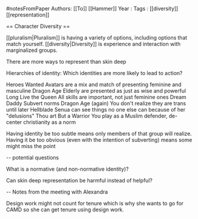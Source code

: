 #notesFromPaper
Authors: [[To]] [[Hammer]]
Year   :
Tags   : [[diversity]] [[representation]]

== Character Diversity ==

[[pluralism|Pluralism]] is having a variety of options, including options that match yourself. [[diversity|Diversity]] is experience and interaction with marginalized groups.

There are more ways to represent than skin deep

Hierarchies of identity: Which identities are more likely to lead to action?

Heroes Wanted
  Avatars are a mix and match of presenting feminine and masculine
Dragon Age
  Elderly are presented as just as wise and powerful
Long Live the Queen
  All skills are important, not just feminine ones
Dream Daddy
  Subvert norms
Dragon Age (again)
  You don't realize they are trans until later
Hellblade
  Senua can see things no one else can because of her "delusions"
Thou art But a Warrior
  You play as a Muslim defender, de-center christianity as a norm

Having identity be too subtle means only members of that group will realize. Having it be too obvious (even with the intention of subverting) means some might miss the point

-- potential questions

What is a normative (and non-normative identity)?

Can skin deep representation be harmful instead of helpful?

-- Notes from the meeting with Alexandra

Design work might not count for tenure which is why she wants to go for CAMD so she can get tenure using design work. 
